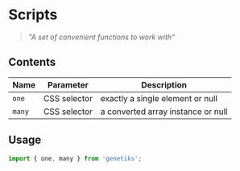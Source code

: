 # Scripts

> *"A set of convenient functions to work with"*

## Contents

| Name   | Parameter    | Description                        |
|--------|--------------|------------------------------------|
| `one`  | CSS selector | exactly a single element or null   |
| `many` | CSS selector | a converted array instance or null |

## Usage

```js
import { one, many } from 'genetiks';
```
